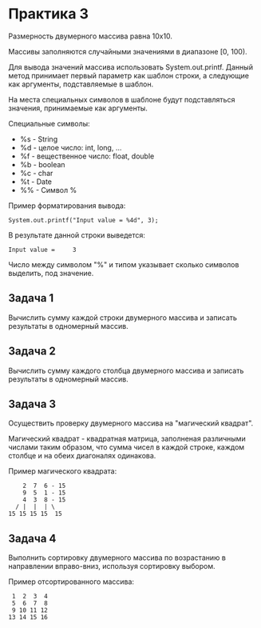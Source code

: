 # Практика 3
Размерность двумерного массива равна 10х10.

Массивы заполняются случайными значениями в диапазоне [0, 100).

Для вывода значений массива использовать System.out.printf. Данный метод принимает первый параметр как шаблон строки, а следующие как аргументы, подставляемые в шаблон.

На места специальных символов в шаблоне будут подставляться значения, принимаемые как аргументы.

Специальные символы:
- %s - String
- %d - целое число: int, long, …
- %f - вещественное число: float, double
- %b - boolean
- %c - char
- %t - Date
- %% - Символ %

Пример форматирования вывода:
```
System.out.printf("Input value = %4d", 3);
```
В результате данной строки выведется: 
```
Input value =     3
```
Число между символом "%" и типом указывает сколько символов выделить, под значение.

## Задача 1
Вычислить сумму каждой строки двумерного массива и записать результаты в одномерный массив.

## Задача 2
Вычислить сумму каждого столбца двумерного массива и записать результаты в одномерный массив.

## Задача 3
Осуществить проверку двумерного массива на "магический квадрат".

Магический квадрат - квадратная матрица, заполненая различными числами таким образом, что сумма чисел в каждой строке, каждом столбце и на обеих диагоналях одинакова.

Пример магического квадрата:
```
    2  7  6 - 15
    9  5  1 - 15
    4  3  8 - 15
  / |  |  | \
15 15 15 15  15

```
	
## Задача 4
Выполнить сортировку двумерного массива по возрастанию в направлении вправо-вниз, используя сортировку выбором.

Пример отсортированного массива:
```
 1  2  3  4
 5  6  7  8
 9 10 11 12
13 14 15 16
```
